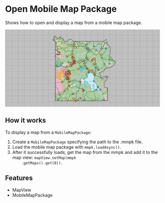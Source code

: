 <h1>Open Mobile Map Package</h1>

<p>Shows how to open and display a map from a mobile map package.</p>

<p><img src="OpenMobileMapPackage.png"/></p>

<h2>How it works</h2>

<p>To display a map from a <code>MobileMapPackage</code>:</p>

<ol>
    <li>Create a <code>MobileMapPackage</code> specifying the path to the .mmpk file.</li>
    <li>Load the mobile map package with <code>mmpk.loadAsync()</code>.</li>
    <li>After it successfully loads, get the map from the mmpk and add it to the map view: <code>mapView.setMap(mmpk
    .getMaps().get(0))</code>.</li>
</ol>

<h2>Features</h2>

<ul>
    <li>MapView</li>
    <li>MobileMapPackage</li>
</ul>

